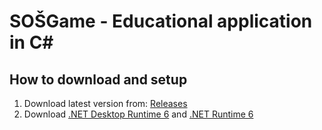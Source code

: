 # SOŠGame - Educational application in C#

## How to download and setup

1. Download latest version from: [Releases](https://github.com/sajmonekk191/SosGame/releases)
2. Download [.NET Desktop Runtime 6](https://dotnet.microsoft.com/en-us/download/dotnet/6.0) and [.NET Runtime 6](https://dotnet.microsoft.com/en-us/download/dotnet/6.0)
